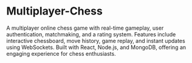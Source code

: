 # Multiplayer-Chess
A multiplayer online chess game with real-time gameplay, user authentication, matchmaking, and a rating system. Features include interactive chessboard, move history, game replay, and instant updates using WebSockets. Built with React, Node.js, and MongoDB, offering an engaging experience for chess enthusiasts.

